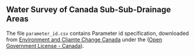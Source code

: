 ## Water Survey of Canada Sub-Sub-Drainage Areas

The file `parameter_id.csv` contains Parameter id specification, downloaded from [Environment and Cliamte Change Canada](http://collaboration.cmc.ec.gc.ca/cmc/hydrometric_additionalData/Document/WebService_Guidelines.pdf) under the ([Open Government License - Canada](http://open.canada.ca/en/open-government-licence-canada)). 